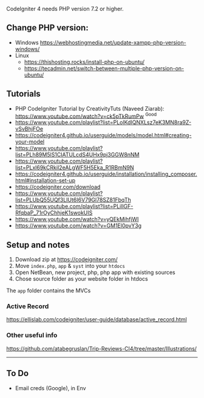 CodeIgniter 4 needs PHP version 7.2 or higher.

## Change PHP version:

- Windows https://webhostingmedia.net/update-xampp-php-version-windows/
- Linux 
	- https://thishosting.rocks/install-php-on-ubuntu/
	- https://tecadmin.net/switch-between-multiple-php-version-on-ubuntu/

## Tutorials

- PHP CodeIgniter Tutorial by CreativityTuts (Naveed Ziarab): https://www.youtube.com/watch?v=ck5pTkRumPw <sup>Good</sup>
- https://www.youtube.com/playlist?list=PLolKdIQNXLsz7eK3MN8ra9Z-vSvBhjFOe
- https://codeigniter4.github.io/userguide/models/model.html#creating-your-model
- https://www.youtube.com/playlist?list=PLh89M5lS1CIATULcdS4UHx9pj3GGW8nNM
- https://www.youtube.com/playlist?list=PLxl69kCRkiI2eALgWF5H5Eka_R1RBmN9N
- https://codeigniter4.github.io/userguide/installation/installing_composer.html#installation-set-up
- https://codeigniter.com/download
- https://www.youtube.com/playlist?list=PLUbQ55UQf3LIUt6I6V79Gl78SZ81FbqTh
- https://www.youtube.com/playlist?list=PLillGF-RfqbaP_71rOyChhjeK1swokUIS
- https://www.youtube.com/watch?v=yQEkMihfjWI
- https://www.youtube.com/watch?v=GM1El0pvY3g

## Setup and notes

1. Download zip at https://codeigniter.com/
2. Move `index.php`, `app` & `syst` into your `htdocs`
3. Open NetBean, new project, php, php app with existing sources
4. Chose source folder as your website folder in htdocs

The `app` folder contains the MVCs

### Active Record

https://ellislab.com/codeigniter/user-guide/database/active_record.html

### Other useful info

https://github.com/atabegruslan/Trip-Reviews-CI4/tree/master/Illustrations/

---

## To Do

- Email creds (Google), in Env
